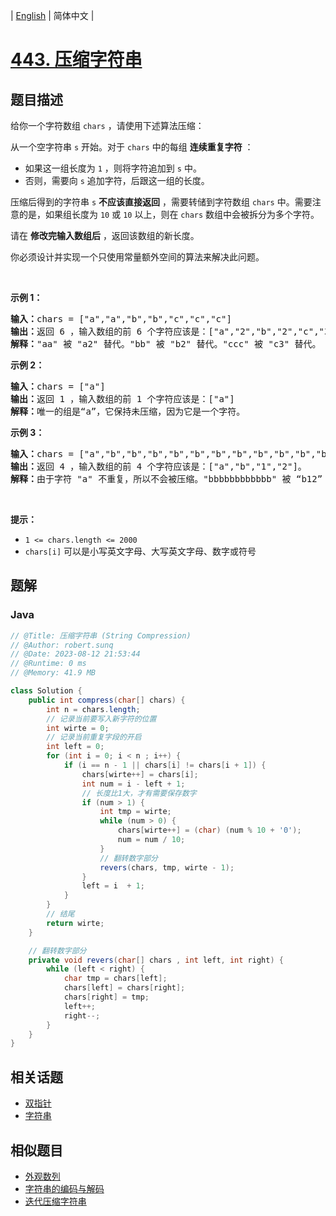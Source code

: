 
| [English](README_EN.md) | 简体中文 |

# [443. 压缩字符串](https://leetcode.cn//problems/string-compression/)

## 题目描述

<p>给你一个字符数组 <code>chars</code> ，请使用下述算法压缩：</p>

<p>从一个空字符串 <code>s</code> 开始。对于 <code>chars</code> 中的每组 <strong>连续重复字符</strong> ：</p>

<ul>
	<li>如果这一组长度为 <code>1</code> ，则将字符追加到 <code>s</code> 中。</li>
	<li>否则，需要向 <code>s</code> 追加字符，后跟这一组的长度。</li>
</ul>

<p>压缩后得到的字符串 <code>s</code> <strong>不应该直接返回</strong> ，需要转储到字符数组 <code>chars</code> 中。需要注意的是，如果组长度为 <code>10</code> 或 <code>10</code> 以上，则在 <code>chars</code> 数组中会被拆分为多个字符。</p>

<p>请在 <strong>修改完输入数组后</strong> ，返回该数组的新长度。</p>

<p>你必须设计并实现一个只使用常量额外空间的算法来解决此问题。</p>

<p>&nbsp;</p>

<p><strong>示例 1：</strong></p>

<pre>
<strong>输入：</strong>chars = ["a","a","b","b","c","c","c"]
<strong>输出：</strong>返回 6 ，输入数组的前 6 个字符应该是：["a","2","b","2","c","3"]
<strong>解释：</strong>"aa" 被 "a2" 替代。"bb" 被 "b2" 替代。"ccc" 被 "c3" 替代。
</pre>

<p><strong>示例 2：</strong></p>

<pre>
<strong>输入：</strong>chars = ["a"]
<strong>输出：</strong>返回 1 ，输入数组的前 1 个字符应该是：["a"]
<strong>解释：</strong>唯一的组是“a”，它保持未压缩，因为它是一个字符。
</pre>

<p><strong>示例 3：</strong></p>

<pre>
<strong>输入：</strong>chars = ["a","b","b","b","b","b","b","b","b","b","b","b","b"]
<strong>输出：</strong>返回 4 ，输入数组的前 4 个字符应该是：["a","b","1","2"]。
<strong>解释：</strong>由于字符 "a" 不重复，所以不会被压缩。"bbbbbbbbbbbb" 被 “b12” 替代。
</pre>

<p>&nbsp;</p>

<p><strong>提示：</strong></p>

<ul>
	<li><code>1 &lt;= chars.length &lt;= 2000</code></li>
	<li><code>chars[i]</code> 可以是小写英文字母、大写英文字母、数字或符号</li>
</ul>


## 题解


### Java

```Java
// @Title: 压缩字符串 (String Compression)
// @Author: robert.sunq
// @Date: 2023-08-12 21:53:44
// @Runtime: 0 ms
// @Memory: 41.9 MB

class Solution {
    public int compress(char[] chars) {
        int n = chars.length;
        // 记录当前要写入新字符的位置
        int wirte = 0;
        // 记录当前重复字段的开启
        int left = 0;
        for (int i = 0; i < n ; i++) {
            if (i == n - 1 || chars[i] != chars[i + 1]) {
                chars[wirte++] = chars[i];
                int num = i - left + 1;
                // 长度比1大，才有需要保存数字
                if (num > 1) {
                    int tmp = wirte;
                    while (num > 0) {
                        chars[wirte++] = (char) (num % 10 + '0');
                        num = num / 10;
                    }
                    // 翻转数字部分
                    revers(chars, tmp, wirte - 1);
                }
                left = i  + 1;
            }
        }
        // 结尾
        return wirte;
    }

    // 翻转数字部分
    private void revers(char[] chars , int left, int right) {
        while (left < right) {
            char tmp = chars[left];
            chars[left] = chars[right];
            chars[right] = tmp;
            left++;
            right--;
        }
    }
}
```



## 相关话题

- [双指针](https://leetcode.cn//tag/two-pointers)
- [字符串](https://leetcode.cn//tag/string)

## 相似题目


- [外观数列](../count-and-say/README.md)
- [字符串的编码与解码](../encode-and-decode-strings/README.md)
- [迭代压缩字符串](../design-compressed-string-iterator/README.md)
